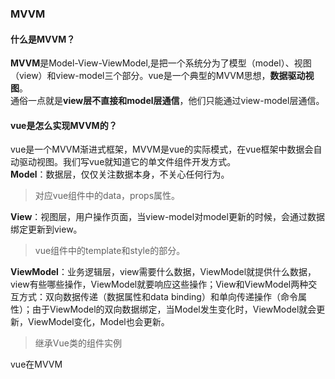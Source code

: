 ### MVVM  

#### 什么是MVVM？ 
**MVVM**是Model-View-ViewModel,是把一个系统分为了模型（model）、视图（view）和view-model三个部分。vue是一个典型的MVVM思想，**数据驱动视图**。  
通俗一点就是**view层不直接和model层通信**，他们只能通过view-model层通信。

#### vue是怎么实现MVVM的？  
vue是一个MVVM渐进式框架，MVVM是vue的实际模式，在vue框架中数据会自动驱动视图。我们写vue就知道它的单文件组件开发方式。  
**Model**：数据层，仅仅关注数据本身，不关心任何行为。  

> 对应vue组件中的data，props属性。

**View**：视图层，用户操作页面，当view-model对model更新的时候，会通过数据绑定更新到view。  

> vue组件中的template和style的部分。  

**ViewModel**：业务逻辑层，view需要什么数据，ViewModel就提供什么数据，view有些哪些操作，ViewModel就要响应这些操作；View和ViewModel两种交互方式：双向数据传递（数据属性和data binding）和单向传递操作（命令属性）；由于ViewModel的双向数据绑定，当Model发生变化时，ViewModel就会更新，ViewModel变化，Model也会更新。  

> 继承Vue类的组件实例  

vue在MVVM
